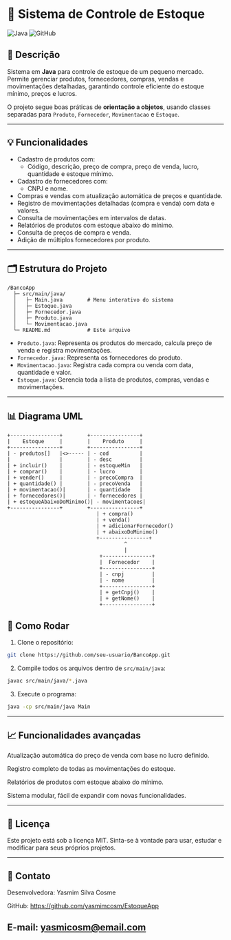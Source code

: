 # 🛒 Sistema de Controle de Estoque

![Java](https://img.shields.io/badge/Java-17-blue)
![GitHub](https://img.shields.io/badge/GitHub-ControleEstoque-green)

## 🔹 Descrição

Sistema em **Java** para controle de estoque de um pequeno mercado.  
Permite gerenciar produtos, fornecedores, compras, vendas e movimentações detalhadas, garantindo controle eficiente do estoque mínimo, preços e lucros.

O projeto segue boas práticas de **orientação a objetos**, usando classes separadas para `Produto`, `Fornecedor`, `Movimentacao` e `Estoque`.

---

## 💡 Funcionalidades

- Cadastro de produtos com:
  - Código, descrição, preço de compra, preço de venda, lucro, quantidade e estoque mínimo.
- Cadastro de fornecedores com:
  - CNPJ e nome.
- Compras e vendas com atualização automática de preços e quantidade.
- Registro de movimentações detalhadas (compra e venda) com data e valores.
- Consulta de movimentações em intervalos de datas.
- Relatórios de produtos com estoque abaixo do mínimo.
- Consulta de preços de compra e venda.
- Adição de múltiplos fornecedores por produto.

---

## 🗂 Estrutura do Projeto

```
/BancoApp
  ├─ src/main/java/
  │   ├─ Main.java        # Menu interativo do sistema
  │   ├─ Estoque.java       
  │   ├─ Fornecedor.java
  │   ├─ Produto.java      
  │   └─ Movimentacao.java      
  └─ README.md            # Este arquivo
```

- `Produto.java`: Representa os produtos do mercado, calcula preço de venda e registra movimentações.
- `Fornecedor.java`: Representa os fornecedores do produto.
- `Movimentacao.java`: Registra cada compra ou venda com data, quantidade e valor.
- `Estoque.java`: Gerencia toda a lista de produtos, compras, vendas e movimentações.

---

## 📊 Diagrama UML

```text
+----------------+        +----------------+
|    Estoque     |        |    Produto     |
+----------------+        +----------------+
| - produtos[]   |<>----- | - cod          |
|                |        | - desc         |
| + incluir()    |        | - estoqueMin   |
| + comprar()    |        | - lucro        |
| + vender()     |        | - precoCompra  |
| + quantidade() |        | - precoVenda   |
| + movimentacao()|       | - quantidade   |
| + fornecedores()|       | - fornecedores |
| + estoqueAbaixoDoMinimo()| - movimentacoes|
+----------------+        +----------------+
                             | + compra()
                             | + venda()
                             | + adicionarFornecedor()
                             | + abaixoDoMinimo()
                             +----------------+
                                      ^
                                      |
                              +----------------+
                              |  Fornecedor    |
                              +----------------+
                              | - cnpj         |
                              | - nome         |
                              +----------------+
                              | + getCnpj()    |
                              | + getNome()    |
                              +----------------+
```

## 🚀 Como Rodar

1. Clone o repositório:

```bash
git clone https://github.com/seu-usuario/BancoApp.git
```

2. Compile todos os arquivos dentro de `src/main/java`:

```bash
javac src/main/java/*.java
```

3. Execute o programa:

```bash
java -cp src/main/java Main

```

---
## 📈 Funcionalidades avançadas

Atualização automática do preço de venda com base no lucro definido.

Registro completo de todas as movimentações do estoque.

Relatórios de produtos com estoque abaixo do mínimo.

Sistema modular, fácil de expandir com novas funcionalidades.

---
## 📝 Licença

Este projeto está sob a licença MIT.
Sinta-se à vontade para usar, estudar e modificar para seus próprios projetos.

---
## 🔗 Contato

Desenvolvedora: Yasmim Silva Cosme

GitHub: https://github.com/yasmimcosm/EstoqueApp

E-mail: yasmicosm@email.com
---

